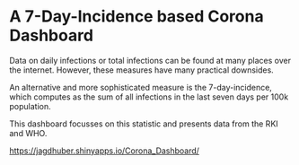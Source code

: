 # A 7-Day-Incidence based Corona Dashboard

Data on daily infections or total infections can be found at many places over 
the internet. However, these measures have many practical downsides. 

An alternative and more sophisticated measure is the 7-day-incidence, which 
computes as the sum of all infections in the last seven days per 100k 
population.

This dashboard focusses on this statistic and presents data from the RKI and 
WHO.

https://jagdhuber.shinyapps.io/Corona_Dashboard/
